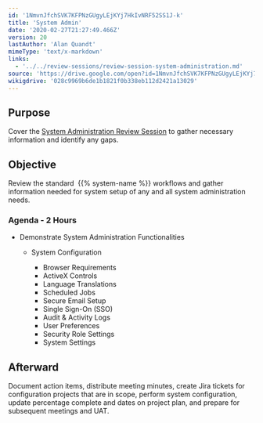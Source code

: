 ```yaml
---
id: '1NmvnJfchSVK7KFPNzGUgyLEjKYj7HkIvNRF52SS1J-k'
title: 'System Admin'
date: '2020-02-27T21:27:49.466Z'
version: 20
lastAuthor: 'Alan Quandt'
mimeType: 'text/x-markdown'
links:
  - '../../review-sessions/review-session-system-administration.md'
source: 'https://drive.google.com/open?id=1NmvnJfchSVK7KFPNzGUgyLEjKYj7HkIvNRF52SS1J-k'
wikigdrive: '028c9969b6de1b1821f0b338eb112d2421a13029'
---
```

## Purpose

Cover the [System Administration Review Session](../../review-sessions/review-session-system-administration.md) to gather necessary information and identify any gaps.

## Objective

Review the standard  {{% system-name %}} workflows and gather information needed for system setup of any and all system administration needs.

### Agenda - 2 Hours


* Demonstrate System Administration Functionalities


   * System Configuration




      * Browser Requirements
      * ActiveX Controls
      * Language Translations
      * Scheduled Jobs
      * Secure Email Setup
      * Single Sign-On (SSO)
      * Audit & Activity Logs
      * User Preferences
      * Security Role Settings
      * System Settings




## Afterward

Document action items, distribute meeting minutes, create Jira tickets for configuration projects that are in scope, perform system configuration, update percentage complete and dates on project plan, and prepare for subsequent meetings and UAT.
